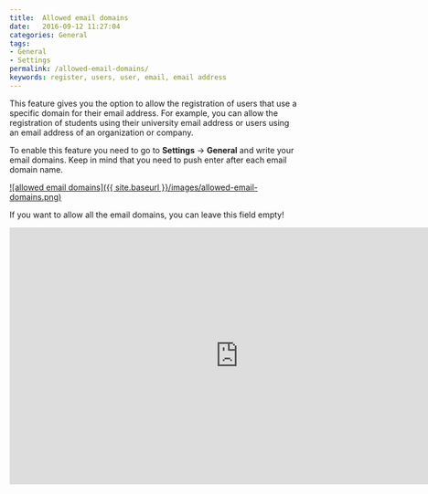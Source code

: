 ```yaml
---
title:  Allowed email domains
date:   2016-09-12 11:27:04
categories: General
tags: 
- General
- Settings
permalink: /allowed-email-domains/
keywords: register, users, user, email, email address
---
```

This feature gives you the option to allow the registration of users that use a specific domain for their email address. For example, you can allow the registration of students using their university email address or users using an email address of an organization or company.

To enable this feature you need to go to **Settings** -> **General** and write your email domains. Keep in mind that you need to push enter after each email domain name.

<a href="{{ site.baseurl }}/images/allowed-email-domains.png" class="thumbnail gallery-item" data-gallery>
![allowed email domains]({{ site.baseurl }}/images/allowed-email-domains.png)
</a>

If you want to allow all the email domains, you can leave this field empty!

<iframe width="800" height="450" src="https://www.youtube.com/embed/fD-AFjrNfzM" frameborder="0" allowfullscreen></iframe>